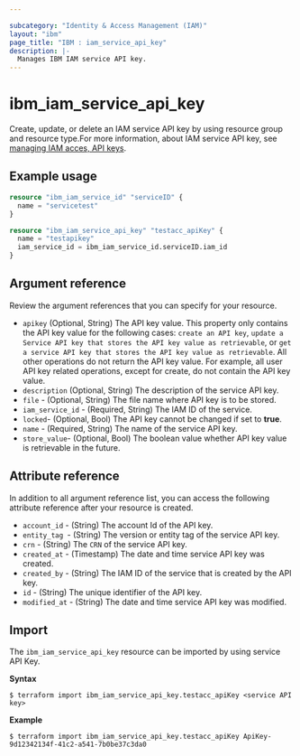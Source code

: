 ```yaml
---

subcategory: "Identity & Access Management (IAM)"
layout: "ibm"
page_title: "IBM : iam_service_api_key"
description: |-
  Manages IBM IAM service API key.
---
```


# ibm_iam_service_api_key

Create, update, or delete an IAM service API key by using resource group and resource type.For more information, about IAM service API key, see [managing IAM acces, API keys](https://cloud.ibm.com/docs/cli?topic=cli-ibmcloud_commands_iam).

## Example usage

```terraform
resource "ibm_iam_service_id" "serviceID" {
  name = "servicetest"
}

resource "ibm_iam_service_api_key" "testacc_apiKey" {
  name = "testapikey"
  iam_service_id = ibm_iam_service_id.serviceID.iam_id
}
```

## Argument reference
Review the argument references that you can specify for your resource. 

- `apikey`  (Optional, String) The API key value. This property only contains the API key value for the following cases: `create an API key`, `update a Service API key that stores the API key value as retrievable`, or `get a service API key that stores the API key value as retrievable`. All other operations do not return the API key value. For example, all user API key related operations, except for create, do not contain the API key value.
- `description`  (Optional, String) The description of the service API key.
- `file` - (Optional, String) The file name where API key is to be stored.
- `iam_service_id`  - (Required, String) The IAM ID of the service.
- `locked`- (Optional, Bool) The API key cannot be changed if set to **true**.
- `name` - (Required, String) The name of the service API key.
- `store_value`- (Optional, Bool) The boolean value whether API key value is retrievable in the future.

## Attribute reference
In addition to all argument reference list, you can access the following attribute reference after your resource is created.

- `account_id`  - (String) The account Id of the API key.
- `entity_tag `-  (String) The version or entity tag of the service API key.
- `crn`  - (String) The `CRN` of the service API key.
- `created_at` - (Timestamp) The date and time service API key was created.
- `created_by` - (String) The IAM ID of the service that is created by the API key.
- `id` - (String) The unique identifier of the API key.
- `modified_at` - (String) The date and time service API key was modified.

## Import
The `ibm_iam_service_api_key` resource can be imported by using service API Key.

**Syntax**

```
$ terraform import ibm_iam_service_api_key.testacc_apiKey <service API key>
```

**Example**

```
$ terraform import ibm_iam_service_api_key.testacc_apiKey ApiKey-9d12342134f-41c2-a541-7b0be37c3da0
```
